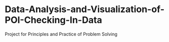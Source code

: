 # Data-Analysis-and-Visualization-of-POI-Checking-In-Data
Project for Principles and Practice of Problem Solving
